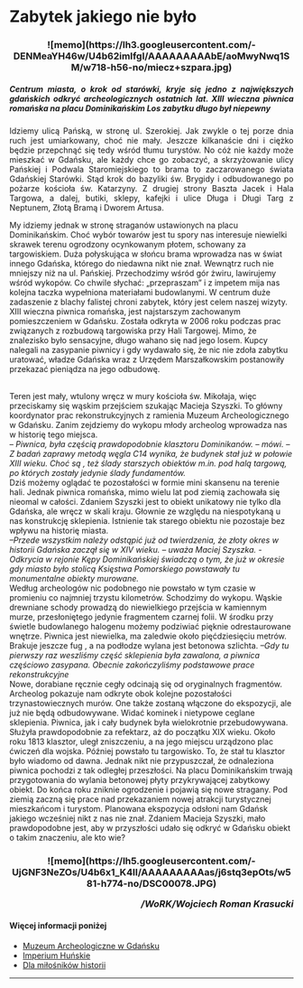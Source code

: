 # Zabytek jakiego nie było

<h3 align="center">![memo](https://lh3.googleusercontent.com/-DENMeaYH46w/U4b62imIfgI/AAAAAAAAAbE/aoMwyNwq1SM/w718-h56-no/miecz+szpara.jpg)
<h5 align = "justify">Centrum miasta, o krok od starówki, kryje się jedno z największych gdańskich odkryć archeologicznych ostatnich lat. XIII wieczna piwnica romańska na placu Dominikańskim Los zabytku długo był niepewny</h5>

<p {tekst-indent: 10 }; align = "justify">Idziemy ulicą Pańską,  w stronę ul. Szerokiej. Jak zwykle o tej porze dnia ruch jest umiarkowany, choć nie mały. Jeszcze kilkanaście dni i ciężko będzie przepchnąć się tedy wśród tłumu turystów. No cóż nie każdy może mieszkać w Gdańsku, ale każdy chce go zobaczyć, a skrzyżowanie ulicy Pańskiej i Podwala Staromiejskiego to brama to zaczarowanego świata Gdańskiej Starówki. Stąd krok do bazyliki św. Brygidy i odbudowanego po pożarze kościoła św. Katarzyny. Z drugiej strony Baszta Jacek i Hala Targowa, a dalej, butiki, sklepy, kafejki i ulice Długa i Długi Targ z Neptunem, Złotą Bramą i Dworem Artusa. <br/>
<p>My idziemy jednak w stronę straganów ustawionych na placu Dominikańskim. Choć wybór towarów jest tu spory nas interesuje niewielki skrawek terenu ogrodzony ocynkowanym płotem, schowany za targowiskiem. Duża połyskująca w słońcu brama wprowadza nas w świat innego Gdańska, którego do niedawna nikt nie znał.  Wewnątrz ruch nie mniejszy niż na ul. Pańskiej. Przechodzimy wśród gór żwiru, lawirujemy wśród wykopów. Co chwile słychać: „przepraszam”  i  z impetem mija nas kolejna taczka wypełniona materiałami budowlanymi. W centrum duże zadaszenie z blachy falistej chroni zabytek, który jest celem naszej wizyty. XIII wieczna piwnica romańska, jest najstarszym zachowanym pomieszczeniem w Gdańsku. Została odkryta w 2006 roku podczas prac związanych z rozbudową targowiska przy Hali Targowej. Mimo, że znalezisko było sensacyjne, długo wahano się nad jego losem. Kupcy nalegali na zasypanie piwnicy i gdy wydawało się, że nic nie zdoła zabytku uratować, władze Gdańska wraz z Urzędem Marszałkowskim postanowiły przekazać pieniądza na jego odbudowę. </p> <br/>
Teren jest mały, wtulony wręcz w mury kościoła św. Mikołaja, więc przeciskamy się wąskim przejściem szukając Macieja Szyszki. To główny koordynator prac rekonstrukcyjnych z ramienia Muzeum Archeologicznego w Gdańsku.  Zanim zejdziemy do wykopu młody archeolog wprowadza nas w historię tego miejsca. <br/>
<i>&ndash; Piwnica, była częścią prawdopodobnie klasztoru Dominikanów. – mówi. – Z badań zaprawy metodą węgla C14 wynika, że budynek stał już w połowie XIII wieku. Choć są , też ślady starszych obiektów m.in. pod halą targową, po których zostały jedynie ślady fundamentów.</i> <br/>
Dziś  możemy oglądać te pozostałości w formie mini skansenu na terenie hali. Jednak piwnica romańska, mimo wielu lat pod ziemią zachowała się nieomal w całości. Zdaniem Szyszki jest to obiekt unikatowy nie tylko dla Gdańska, ale wręcz w skali kraju. Głownie ze względu na niespotykaną u nas konstrukcję sklepienia. Istnienie tak starego obiektu nie pozostaje bez wpływu na historię miasta.<br/>
<i>&ndash;Przede wszystkim należy odstąpić już od twierdzenia, że złoty okres w historii Gdańska zaczął się w XIV wieku. – uważa Maciej Szyszka. - Odkrycia w rejonie Kępy Dominikańskiej świadczą o tym, że już w okresie gdy miasto było stolicą Księstwa Pomorskiego powstawały tu monumentalne obiekty murowane. </i><br/>
Według archeologów nic podobnego nie powstało w tym czasie w promieniu co najmniej trzystu kilometrów. 
Schodzimy do wykopu. Wąskie drewniane schody prowadzą do  niewielkiego przejścia w kamiennym murze, przesłoniętego jedynie fragmentem czarnej folii. W środku przy świetle budowlanego halogenu możemy podziwiać pięknie odrestaurowane wnętrze. Piwnica jest niewielka, ma zaledwie około pięćdziesięciu metrów. Brakuje jeszcze fug , a na podłodze wylana jest betonowa szlichta.
<i>&ndash;Gdy tu pierwszy raz weszliśmy część sklepienia była zawalona, a piwnica częściowo zasypana. Obecnie zakończyliśmy podstawowe prace rekonstrukcyjne</i><br/>
Nowe, dorabiane ręcznie cegły odcinają się od oryginalnych fragmentów. Archeolog pokazuje nam odkryte obok kolejne pozostałości trzynastowiecznych murów. One także zostaną włączone do ekspozycji, ale już nie będą odbudowywane. 
Widać kominek i nietypowe ceglane sklepienia. Piwnica, jak i cały budynek była wielokrotnie przebudowywana. Służyła prawdopodobnie za refektarz, aż do początku XIX wieku. Około roku 1813 klasztor, uległ zniszczeniu, a na jego miejscu urządzono plac ćwiczeń dla wojska. Później powstało tu targowisko. To, że stał tu klasztor było wiadomo od dawna. Jednak nikt nie przypuszczał, że odnaleziona piwnica pochodzi z tak odległej przeszłości. 
Na placu Dominikańskim trwają przygotowania do wylania betonowej płyty przykrywającej zabytkowy obiekt. Do końca roku zniknie ogrodzenie i pojawią się nowe stragany. Pod ziemią zaczną się prace nad przekazaniem nowej atrakcji turystycznej mieszkańcom i turystom. 
Planowana ekspozycja odsłoni nam Gdańsk jakiego wcześniej nikt z nas nie znał. 
Zdaniem Macieja Szyszki, mało prawdopodobne jest, aby w przyszłości udało się odkryć w Gdańsku obiekt o takim znaczeniu, ale kto wie? </p>

<h3 align="center">![memo](https://lh5.googleusercontent.com/-UjGNF3NeZOs/U4b6x1_K4II/AAAAAAAAAas/j6stq3epOts/w581-h774-no/DSC00078.JPG)


<p align = "right"><i>/WoRK/Wojciech Roman Krasucki</i></p>

<h4>Więcej informacji poniżej</h4>

* [Muzeum Archeologiczne w Gdańsku](http://www.archeologia.pl/)
* [Imperium Huńskie](http://pl.wikipedia.org/wiki/Plik:Huns_empire.png)
* [Dla miłośników historii](http://www.historycy.org/)


***

